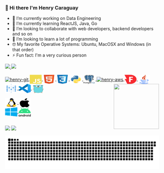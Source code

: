 ### 👋 Hi there I'm Henry Caraguay

- 🔭 I’m currently working on Data Engineering
- 🌱 I’m currently learning ReactJS, Java, Go
- 👯 I’m looking to collaborate with web developers, backend developers and so on
- 🤔 I’m looking to learn a lot of programming
- 🤓 My favorite Operative Systems: Ubuntu, MacOSX and Windows (in that order)
- ⚡ Fun fact: I'm a very curious person

 <div>
  <a href="https://github.com/henryf3">
  <img height="180em" src="https://github-readme-stats.vercel.app/api?username=henryf3&show_icons=true&theme=tokyonight&include_all_commits=true&count_private=true"/>
  <img height="180em" src="https://github-readme-stats.vercel.app/api/top-langs/?username=henryf3&layout=compact&langs_count=8&theme=tokyonight"/>
</div>
<div style="display: inline_block"><br>
   <img align="center" alt="henry-git" height="30" width="40" src="https://www.vectorlogo.zone/logos/git-scm/git-scm-icon.svg">
  <img align="center" alt="henry-Js" height="30" width="40" src="https://raw.githubusercontent.com/devicons/devicon/master/icons/javascript/javascript-plain.svg">
  <img align="center" alt="henry-HTML" height="30" width="40" src="https://raw.githubusercontent.com/devicons/devicon/master/icons/html5/html5-original.svg">
  <img align="center" alt="henry-CSS" height="30" width="40" src="https://raw.githubusercontent.com/devicons/devicon/master/icons/css3/css3-original.svg">
  <img align="center" alt="henry-Python" height="30" width="40" src="https://raw.githubusercontent.com/devicons/devicon/master/icons/python/python-original.svg">
  <img align="center" alt="henry-pg" height="30" width="40" src="https://raw.githubusercontent.com/devicons/devicon/master/icons/postgresql/postgresql-original-wordmark.svg">
  <img align="center" alt="henry-aws" height="30" width="40" src="https://github.com/henryf3/henryf3/blob/main/aws-icon.svg">
  <img align="center" alt="henry-firebolt" height="30" width="40" src="https://github.com/henryf3/henryf3/blob/main/firebolt.svg">
  <img align="center" alt="henry-java" height="30" width="40" src="https://github.com/henryf3/henryf3/blob/main/java.svg">
  <img align="right"  height="148" width="148" src="https://media.giphy.com/media/6zI0KUEik37Jm/giphy.gif">
  <img align="center" alt="henry-metabase" height="30" width="40" src="https://github.com/henryf3/henryf3/blob/main/metabase-icon.svg">
 <img align="center" alt="henry-vscode" height="30" width="40" src="https://github.com/henryf3/henryf3/blob/main/vscode.svg">
 <img align="center" alt="henry-go" height="30" width="40" src="https://github.com/henryf3/henryf3/blob/main/go.svg">
</div>
 
<div style="display: inline_block"><br>
   <img align="center" alt="henry-ubuntu" height="30" width="40" src="https://raw.githubusercontent.com/devicons/devicon/master/icons/linux/linux-original.svg">
  <img align="center" alt="henry-mac" height="30" width="40" src="https://github.com/henryf3/henryf3/blob/main/apple.svg">
</div>
<div>
  <img align="center" alt="henry-mac" height="30" width="40" src="https://github.com/henryf3/henryf3/blob/main/windows.svg">
  <img align="center" alt="henry-mac" height="30" width="40" src="https://github.com/henryf3/henryf3/blob/main/android.svg">
</div>
  
 
##
  
 <div> 
  <a href = "mailto:henryfabco@gmail.com"><img src="https://img.shields.io/badge/-Gmail-%23333?style=for-the-badge&logo=gmail&logoColor=white" target="_blank"></a>
  <a href="https://www.linkedin.com/in/henry-fabricio-caraguay-ordo%C3%B1ez-479270219/" target="_blank"><img src="https://img.shields.io/badge/-LinkedIn-%230077B5?style=for-the-badge&logo=linkedin&logoColor=white" target="_blank"></a> 
 
  ![Snake animation](https://github.com/techchoi/techchoi/blob/output/github-contribution-grid-snake.svg)
 
</div>
  
